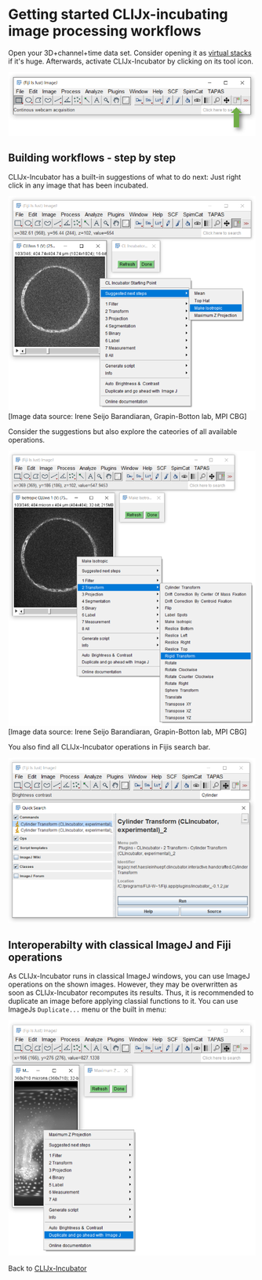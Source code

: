 # Getting started CLIJx-incubating image processing workflows
Open your 3D+channel+time data set. Consider opening it as [virtual stacks](https://imagej.nih.gov/ij/docs/guide/146-8.html)
if it's huge. Afterwards, activate CLIJx-Incubator by clicking on its tool icon.

![Image](images/installation_ok.png)

## Building workflows - step by step
CLIJx-Incubator has a built-in suggestions of what to do next: 
Just right click in any image that has been incubated.

![Image](images/suggestion_make_isotropic.png) 
[Image data source: Irene Seijo Barandiaran, Grapin-Botton lab, MPI CBG]

Consider the suggestions but also explore the cateories of all available operations. 

![Image](images/menu_rigid_tranform.png)
[Image data source: Irene Seijo Barandiaran, Grapin-Botton lab, MPI CBG]

You also find all CLIJx-Incubator operations in Fijis search bar.

![Image](images/fiji_search.png)

## Interoperabilty with classical ImageJ and Fiji operations
As CLIJx-Incubator runs in classical ImageJ windows, you can use ImageJ operations on the shown images. 
However, they may be overwritten as soon as CLIJx-Incubator recomputes its results.
Thus, it is recommended to duplicate an image before applying classial functions to it. 
You can use ImageJs `Duplicate...` menu or the built in menu:

![Image](images/interoperability_imagej.png)


Back to [CLIJx-Incubator](https://clij.github.io/incubator)
